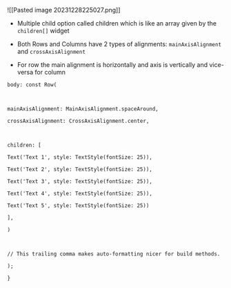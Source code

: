 
![[Pasted image 20231228225027.png]]

- Multiple child option called children which is like an array given by the `children[]` widget 
  
- Both Rows and Columns have 2 types of alignments: `mainAxisAlignment` and `crossAxisAlignment`
  
- For row the main alignment is horizontally and axis is vertically and vice-versa for column 
  
```
body: const Row(

  

mainAxisAlignment: MainAxisAlignment.spaceAround,

crossAxisAlignment: CrossAxisAlignment.center,

  

children: [

Text('Text 1', style: TextStyle(fontSize: 25)),

Text('Text 2', style: TextStyle(fontSize: 25)),

Text('Text 3', style: TextStyle(fontSize: 25)),

Text('Text 4', style: TextStyle(fontSize: 25)),

Text('Text 5', style: TextStyle(fontSize: 25))

],

)

  

// This trailing comma makes auto-formatting nicer for build methods.

);

}
```


